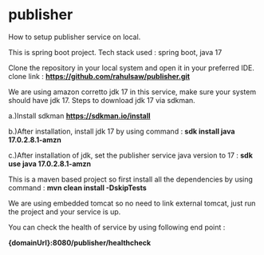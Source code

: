 # publisher

How to setup publisher service on local.

This is spring boot project.
Tech stack used : spring boot, java 17

Clone the repository in your local system and open it in your preferred IDE.
clone link : **https://github.com/rahulsaw/publisher.git**

We are using amazon corretto jdk 17 in this service, make sure your system should have jdk 17. Steps to download jdk 17 via sdkman.

a.)Install sdkman **https://sdkman.io/install**

b.)After installation, install jdk 17 by using command : **sdk install java 17.0.2.8.1-amzn**

c.)After installation of jdk, set the publisher service java version to 17 : **sdk use java 17.0.2.8.1-amzn**

This is a maven based project so first install all the dependencies by using command : **mvn clean install -DskipTests**

We are using embedded tomcat so no need to link external tomcat, just run the project and your service is up.

You can check the health of service by using following end point :

**{domainUrl}:8080/publisher/healthcheck**
